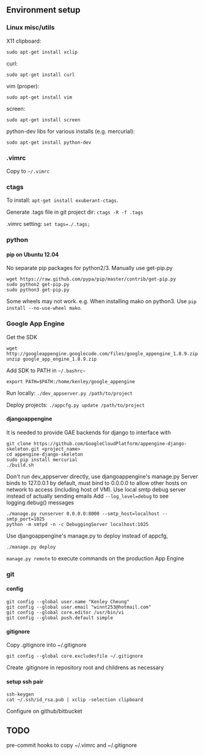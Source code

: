 ## Environment setup

### Linux misc/utils
X11 clipboard: 

    sudo apt-get install xclip

curl:

    sudo apt-get install curl

vim (proper):
    
    sudo apt-get install vim

screen:

    sudo apt-get install screen

python-dev libs for various installs (e.g. mercurial):
    
    sudo apt-get install python-dev

### .vimrc
Copy to `~/.vimrc`

### ctags
To install: `apt-get install exuberant-ctags`.

Generate .tags file in git project dir: `ctags -R -f .tags`

.vimrc setting: `set tags=./.tags;`
    
### python
#### pip on Ubuntu 12.04
No separate pip packages for python2/3. Manually use get-pip.py

    wget https://raw.github.com/pypa/pip/master/contrib/get-pip.py
    sudo python2 get-pip.py
    sudo python3 get-pip.py

Some wheels may not work. e.g. When installing mako on python3. Use `pip install --no-use-wheel mako`.

### Google App Engine
Get the SDK

    wget http://googleappengine.googlecode.com/files/google_appengine_1.8.9.zip
    unzip google_app_engine_1.8.9.zip

Add SDK to PATH in `~/.bashrc~`

    export PATH=$PATH:/home/kenley/google_appengine

Run locally: `./dev_appserver.py /path/to/project`

Deploy projects: `./appcfg.py update /path/to/project`

#### djangoappengine
It is needed to provide GAE backends for django to interface with
    
    git clone https://github.com/GoogleCloudPlatform/appengine-django-skeleton.git <project_name>
    cd appengine-django-skeleton
    sudo pip install mercurial
    ./build.sh

Don't run dev\_appserver directly, use djangoappengine's manage.py
Server binds to 127.0.0.1 by default, must bind to 0.0.0.0 to allow other hosts on network to access (including host of VM). 
Use local smtp debug server instead of actually sending emails
Add `--log_level=debug` to see logging.debug() messages

    ./manage.py runserver 0.0.0.0:8000 --smtp_host=localhost --smtp_port=1025
    python -m smtpd -n -c DebuggingServer localhost:1025 

Use djangoappengine's manage.py to deploy instead of appcfg, 

    ./manage.py deploy

`manage.py remote` to execute commands on the production App Engine 

### git
#### config
    git config --global user.name "Kenley Cheung"
    git config --global user.email "winnt253@hotmail.com"
    git config --global core.editor /usr/bin/vi
    git config --global push.default simple

#### gitignore
Copy .gitignore into ~/.gitignore
    
    git config --global core.excludesfile ~/.gitignore

Create .gitignore in repository root and childrens as necessary

#### setup ssh pair
    ssh-keygen
    cat ~/.ssh/id_rsa.pub | xclip -selection clipboard

Configure on github/bitbucket

## TODO
pre-commit hooks to copy ~/.vimrc and ~/.gitignore
